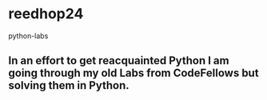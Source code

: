 # reedhop24
python-labs

## In an effort to get reacquainted Python I am going through my old Labs from CodeFellows but solving them in Python.

